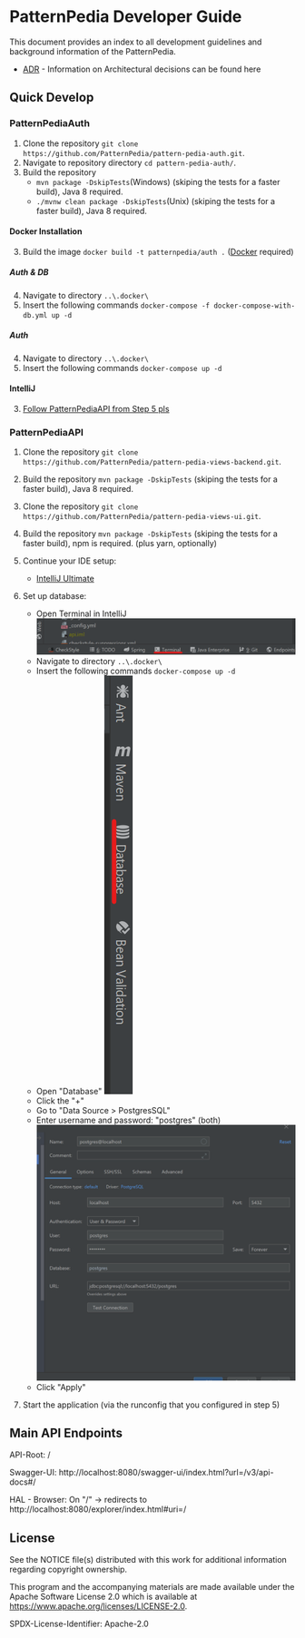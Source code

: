 # PatternPedia Developer Guide
This document provides an index to all development guidelines and background information of the PatternPedia.
- [ADR](/adr) - Information on Architectural decisions can be found here

## Quick Develop
### PatternPediaAuth
1. Clone the repository `git clone https://github.com/PatternPedia/pattern-pedia-auth.git`.
2. Navigate to repository directory `cd pattern-pedia-auth/`.
2. Build the repository 
    - `mvn package -DskipTests`(Windows) (skiping the tests for a faster build), Java 8 required.
    - `./mvnw clean package -DskipTests`(Unix) (skiping the tests for a faster build), Java 8 required.

#### Docker Installation
3. Build the image `docker build -t patternpedia/auth .` ([Docker](https://docs.docker.com/get-docker/) required)

##### Auth & DB
4. Navigate to directory  `..\.docker\`
5. Insert the following commands  `docker-compose -f docker-compose-with-db.yml up -d`

##### Auth
4. Navigate to directory  `..\.docker\`
5. Insert the following commands  `docker-compose up -d`

#### IntelliJ
3. [Follow PatternPediaAPI from Step 5 pls](#step5)

### PatternPediaAPI
1. Clone the repository `git clone https://github.com/PatternPedia/pattern-pedia-views-backend.git`.
2. Build the repository `mvn package -DskipTests` (skiping the tests for a faster build), Java 8 required.
3. Clone the repository `git clone https://github.com/PatternPedia/pattern-pedia-views-ui.git`.
4. Build the repository `mvn package -DskipTests` (skiping the tests for a faster build), npm is required. (plus yarn, optionally)
5. <a name="step5"></a>Continue your IDE setup:
    - [IntelliJ Ultimate](IntelliJ/)
6. Set up database:
    - Open Terminal in IntelliJ
    ![checkstyle](IntelliJ/graphics/terminal.png)
    - Navigate to directory  ``..\.docker\``
    - Insert the following commands ``docker-compose up -d``
    - Open "Database"
    ![checkstyle](IntelliJ/graphics/open-database.png)
    - Click the "+"
    - Go to "Data Source > PostgresSQL"
    - Enter username and password: "postgres" (both)
    ![checkstyle](IntelliJ/graphics/postgres-setup.png)
    - Click "Apply"
    

7. Start the application (via the runconfig that you configured in step 5)

## Main API Endpoints
API-Root:   /

Swagger-UI: http://localhost:8080/swagger-ui/index.html?url=/v3/api-docs#/

HAL - Browser: On "/" -> redirects to http://localhost:8080/explorer/index.html#uri=/


## License

See the NOTICE file(s) distributed with this work for additional
information regarding copyright ownership.

This program and the accompanying materials are made available under the Apache Software License 2.0 
which is available at https://www.apache.org/licenses/LICENSE-2.0.

SPDX-License-Identifier: Apache-2.0
